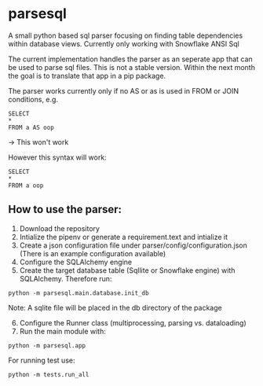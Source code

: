 # parsesql
A small python based sql parser focusing on finding table dependencies within database views. Currently only working with Snowflake ANSI Sql

The current implementation handles the parser as an seperate app that can be used to parse sql files. This is not a stable version. Within the 
next month the goal is to translate that app in a pip package.

The parser works currently only if no AS or as is used in FROM or JOIN conditions, e.g.

```
SELECT
*
FROM a AS oop
```
-> This won't work

However this syntax will work:
```
SELECT
*
FROM a oop
```

## How to use the parser:
1. Download the repository
2. Intialize the pipenv or generate a requirement.text and intialize it
3. Create a json configuration file under parser/config/configuration.json (There is an example configuration available)
4. Configure the SQLAlchemy engine
5. Create the target database table (Sqllite or Snowflake engine) with SQLAlchemy. Therefore run: 
```
python -m parsesql.main.database.init_db
```
Note: A sqlite file will be placed in the db directory of the package

6. Configure the Runner class (multiprocessing, parsing vs. dataloading)
7. Run the main module with:
```
python -m parsesql.app
```

For running test use:
```
python -m tests.run_all
```